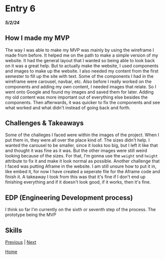 # Entry 6
##### 5/2/24

## How I made my MVP
The way I was able to make my MVP was mainly by using the wireframe I made from before. It helped me on the path to make a simple version of my website. It had the general layout that I wanted so being able to look back on it was a great help. But to actually make the website, I used components and images to make up the website. I also needed my content from the first semester to fill up the site with text. Some of the components I had in the wireframe were carousel, navbar, etc. Also before I really worked on the components and adding my own content, I needed images that relate. So I went onto Google and found my images and saved them for later. Adding my old content was more important out of everything else besides the components. Then afterwards, it was quicker to fix the components and see what worked and what didn't instead of going back and forth.

## Challenges & Takeaways
Some of the challeges I faced were within the images of the project. When I put them in, they were all over the place kind of. The sizes didn't help. I wanted the carousel to be smaller, since it looks too big, but I left it like that and thought it was fine as it was. But the other images were still weird looking because of the sizes. For that, I'm gonna use the `weight` snd `height` attribute to fix it and make it look normal as possible. Another challenge that I faced was putting Aframe in the website. I am still unsure how to put it in, like embed it, for now I have created a seperate file for the Aframe code and finish it. A takeaway I took from this was that it's fine if I don't end up finishing everything and if it doesn't look good, if it works, then it's fine.

## EDP (Engineering Development process) 
I think so far I'm currently on the sixth or seventh step of the process. The prototype being the MVP 

## Skills

[Previous](entry05.md) | [Next](entry07.md)

[Home](../README.md)
